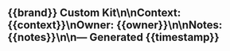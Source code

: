 ## {{brand}} Custom Kit\n\nContext: {{context}}\nOwner: {{owner}}\n\nNotes: {{notes}}\n\n— Generated {{timestamp}}